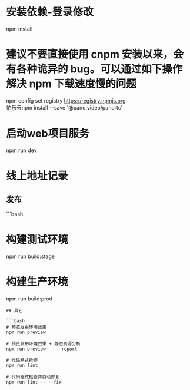<!--
 * @Descripttion: screen
 * @version: 1.0
 * @Author: ghn
 * @Date: 2021-09-07 09:12:33
 * @LastEditTime: 2021-09-08 09:06:09
-->
# 安装依赖-登录修改
npm install

# 建议不要直接使用 cnpm 安装以来，会有各种诡异的 bug。可以通过如下操作解决 npm 下载速度慢的问题
npm config set registry https://registry.npmjs.org  
怕乐云npm install --save '@pano.video/panortc'
# 启动web项目服务
npm run dev

# 线上地址记录

## 发布

​```bash
# 构建测试环境
npm run build:stage

# 构建生产环境
npm run build:prod
```
## 其它

```bash
# 预览发布环境效果
npm run preview

# 预览发布环境效果 + 静态资源分析
npm run preview -- --report

# 代码格式检查
npm run lint

# 代码格式检查并自动修复
npm run lint -- --fix
```